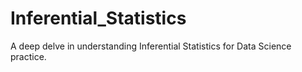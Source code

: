 # Inferential_Statistics
A deep delve in understanding Inferential Statistics for Data Science practice.
